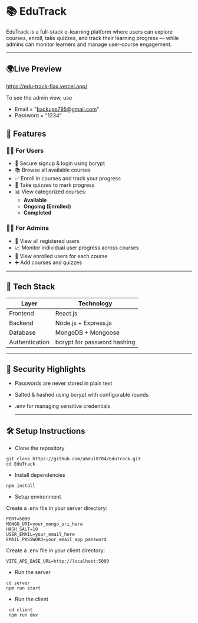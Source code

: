 # 📚 EduTrack

EduTrack is a full-stack e-learning platform where users can explore courses, enroll, take quizzes, and track their learning progress — while admins can monitor learners and manage user-course engagement.

---

## 🌍Live Preview
https://edu-track-flax.vercel.app/

To see the admin view, use 
- Email = "backups795@gmail.com"
- Password = "1234"


## 🚀 Features

### 👨‍🎓 For Users
- 🔐 Secure signup & login using bcrypt
- 📚 Browse all available courses
- ✅ Enroll in courses and track your progress
- 🧠 Take quizzes to mark progress
- 📊 View categorized courses:
  - **Available**
  - **Ongoing (Enrolled)**
  - **Completed**

### 👩‍💼 For Admins
- 👀 View all registered users
- 📈 Monitor individual user progress across courses
- 🧾 View enrolled users for each course
- ➕ Add courses and quizzes

---

## 🧱 Tech Stack

| Layer        | Technology             |
|--------------|------------------------|
| Frontend     | React.js               |
| Backend      | Node.js + Express.js   |
| Database     | MongoDB + Mongoose     |
| Authentication | bcrypt for password hashing |


---

## 🔐 Security Highlights

- Passwords are never stored in plain text
- Salted & hashed using bcrypt with configurable rounds
- .env for managing sensitive credentials

  ---

## 🛠️ Setup Instructions

- Clone the repository
```
git clone https://github.com/abdul8704/EduTrack.git
cd EduTrack
```

- Install dependencies
```
npm install
```
- Setup environment

Create a .env file in your server directory:
```
PORT=5000
MONGO_URI=your_mongo_uri_here
HASH_SALT=10
USER_EMAIL=your_email_here
EMAIL_PASSWORD=your_email_app_password
```
Create a .env file in your client directory:

```
VITE_API_BASE_URL=http://localhost:5000
```

- Run the server
```
cd server
npm run start
```

- Run the client
  
```
 cd client
 npm run dev
 ```
